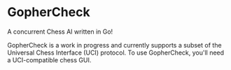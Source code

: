 # GopherCheck

A concurrent Chess AI written in Go!

GopherCheck is a work in progress and currently supports a subset of the Universal Chess Interface (UCI) protocol.  To use GopherCheck, you'll need a UCI-compatible chess GUI.
